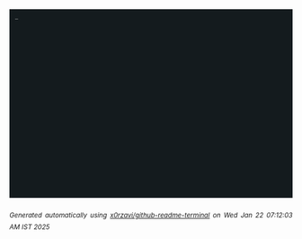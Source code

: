 <div align="justify">
<picture>
    <source media="(prefers-color-scheme: dark)" srcset="./output.gif">
    <source media="(prefers-color-scheme: light)" srcset="./output.gif">
    <img alt="GIFOS" src="output.gif">
</picture>

<sub><i>Generated automatically using [x0rzavi/github-readme-terminal](https://github.com/x0rzavi/github-readme-terminal) on Wed Jan 22 07:12:03 AM IST 2025</i></sub>

<!-- <details>
<summary>More details</summary>

</details> -->
</div>

<!-- Image deletion URL: NONE -->